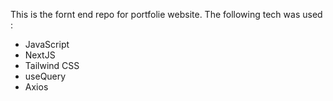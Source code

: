 This is the fornt end repo for portfolie website.
The following tech was used : 
* JavaScript
* NextJS
* Tailwind CSS
* useQuery
* Axios

  
